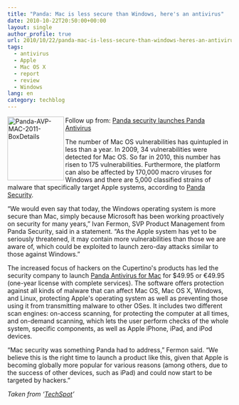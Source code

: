 ```yaml
---
title: "Panda: Mac is less secure than Windows, here's an antivirus"
date: 2010-10-22T20:50:00+00:00
layout: single
author_profile: true
url: 2010/10/22/panda-mac-is-less-secure-than-windows-heres-an-antivirus/
tags:
  - antivirus
  - Apple
  - Mac OS X
  - report
  - review
  - Windows
lang: en
category: techblog
---
```

[<img title="Panda-AVP-MAC-2011-BoxDetails" border="0" alt="Panda-AVP-MAC-2011-BoxDetails" align="left" src="http://lh4.ggpht.com/_vaUVXcmC3OI/TMHyE0RrVZI/AAAAAAAAC3c/j9eKk054seo/Panda-AVP-MAC-2011-BoxDetails_thumb%5B5%5D.gif?imgmax=800" width="127" height="143" />](http://lh6.ggpht.com/_vaUVXcmC3OI/TMHyDYmfWhI/AAAAAAAAC3Y/1N4WiS2Xn2k/s1600-h/Panda-AVP-MAC-2011-BoxDetails%5B4%5D.gif)

Follow up from: <a href="http://boelectronic.blogspot.com/2010/10/panda-security-launches-panda-antivirus.html" target="_blank">Panda security launches Panda Antivirus</a>

The number of Mac OS vulnerabilities has quintupled in less than a year. In 2009, 34 vulnerabilities were detected for Mac OS. So far in 2010, this number has risen to 175 vulnerabilities. Furthermore, the platform can also be affected by 170,000 macro viruses for Windows and there are 5,000 classified strains of malware that specifically target Apple systems, according to [Panda Security](http://press.pandasecurity.com/news/panda-security-launches-panda-antivirus-for-mac/). 

“We would even say that today, the Windows operating system is more secure than Mac, simply because Microsoft has been working proactively on security for many years,” Ivan Fermon, SVP Product Management from Panda Security, said in a statement. “As the Apple system has yet to be seriously threatened, it may contain more vulnerabilities than those we are aware of, which could be exploited to launch zero-day attacks similar to those against Windows.”

The increased focus of hackers on the Cupertino's products has led the security company to launch [Panda Antivirus for Mac](https://shop.pandasecurity.com/cgi-bin/pp?id=A12PMACESD1) for $49.95 or €49.95 (one-year license with complete services). The software offers protection against all kinds of malware that can affect Mac OS, Mac OS X, Windows, and Linux, protecting Apple's operating system as well as preventing those using it from transmitting malware to other OSes. It includes two different scan engines: on-access scanning, for protecting the computer at all times, and on-demand scanning, which lets the user perform checks of the whole system, specific components, as well as Apple iPhone, iPad, and iPod devices.

“Mac security was something Panda had to address,” Fermon said. “We believe this is the right time to launch a product like this, given that Apple is becoming globally more popular for various reasons (among others, due to the success of other devices, such as iPad) and could now start to be targeted by hackers.”

_Taken from ‘_<a href="http://www.techspot.com/" target="_blank"><em>TechSpot</em></a>_’_